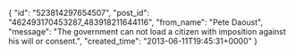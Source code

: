  {
   "id": "523814297654507",
   "post_id": "462493170453287_483918211644116",
   "from_name": "Pete Daoust",
   "message": "The government can not load a citizen with imposition against his will or consent.",
   "created_time": "2013-06-11T19:45:31+0000"
 }
